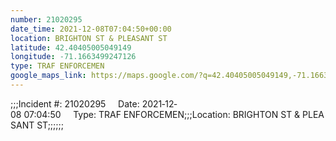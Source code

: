 ```yaml
---
number: 21020295
date_time: 2021-12-08T07:04:50+00:00
location: BRIGHTON ST & PLEASANT ST
latitude: 42.40405005049149
longitude: -71.1663499247126
type: TRAF ENFORCEMEN
google_maps_link: https://maps.google.com/?q=42.40405005049149,-71.1663499247126
---
```


;;;Incident #: 21020295     Date: 2021‐12‐08 07:04:50     Type: TRAF ENFORCEMEN;;;Location: BRIGHTON ST & PLEASANT ST;;;;;;
